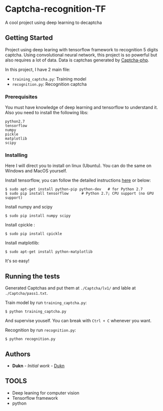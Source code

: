 # Captcha-recognition-TF

A cool project using deep learning to decaptcha

## Getting Started

Project using deep learing with tensorflow framework to recognition 5 digits captcha.
Using convolutional neural network, this project is so powerful but also requires a lot of data.
Data is captchas generated by [Captcha-php](https://github.com/dukn/Captcha-php).

In this project, I have 2 main file:

- `training_captcha.py`: Training model
- `recognition.py`: Recognition captcha 

### Prerequisites

<!-- What things you need to install the software and how to install them-->
You must have knowledge of deep learning and tensorflow to understand it.
Also you need to install the following libs:

```
python2.7
tensorflow
numpy
pickle
matplotlib
scipy
```

### Installing

Here I will direct you to install on linux (Ubuntu).
You can do the same on Windows and MacOS yourself.

Install tensorflow, you can follow the detailed instructions [here](https://www.tensorflow.org/install/install_linux) 
or below:
```
$ sudo apt-get install python-pip python-dev   # for Python 2.7
$ sudo pip install tensorflow      # Python 2.7; CPU support (no GPU support)

```

Install numpy and scipy 

```
$ sudo pip install numpy scipy
```

Install cpickle :
```
$ sudo pip install cpickle
```

Install matplotlib:
```
$ sudo apt-get install python-matplotlib
```

It's so easy!

## Running the tests

Generated Captchas and put them at `./Captcha/lv1/` and lable at `./Captcha/pass1.txt`.

Train model by run `training_captcha.py`:
```
$ python training_captcha.py
```
And supervise youself. 
You can break with `Ctrl + C` whenever you want.


Recognition by run `recognition.py`:
```
$ python recognition.py 
```
<!--
### Break down into end to end tests

Explain what these tests test and why

```
Give an example
```

### And coding style tests

Explain what these tests test and why

```
Give an example
```

## Deployment

Add additional notes about how to deploy this on a live system

## Built With

* [Dropwizard](http://www.dropwizard.io/1.0.2/docs/) - The web framework used
* [Maven](https://maven.apache.org/) - Dependency Management
* [ROME](https://rometools.github.io/rome/) - Used to generate RSS Feeds

## Contributing

Please read [CONTRIBUTING.md](https://gist.github.com/PurpleBooth/b24679402957c63ec426) for details on our code of conduct, and the process for submitting pull requests to us.

## Versioning

We use [SemVer](http://semver.org/) for versioning. For the versions available, see the [tags on this repository](https://github.com/your/project/tags). 
-->

## Authors

* **Dukn** - *Initial work* - [Dukn](https://github.com/dukn)

<!-- See also the list of [contributors](https://github.com/your/project/contributors) who participated in this project. --> 

<!--
## License

This project is licensed under the MIT License - see the [LICENSE.md](LICENSE.md) file for details
-->
## TOOLS

* Deep leaning for computer vision
* Tensorflow framework
* python
